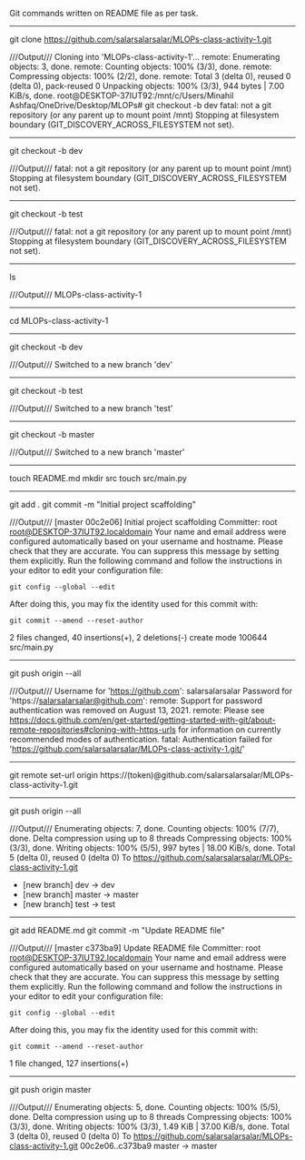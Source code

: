 Git commands written on README file as per task.
____________________________________________________________________________

git clone https://github.com/salarsalarsalar/MLOPs-class-activity-1.git 

///Output///
Cloning into 'MLOPs-class-activity-1'...
remote: Enumerating objects: 3, done.
remote: Counting objects: 100% (3/3), done.
remote: Compressing objects: 100% (2/2), done.
remote: Total 3 (delta 0), reused 0 (delta 0), pack-reused 0
Unpacking objects: 100% (3/3), 944 bytes | 7.00 KiB/s, done.
root@DESKTOP-37IUT92:/mnt/c/Users/Minahil Ashfaq/OneDrive/Desktop/MLOPs# git checkout -b dev
fatal: not a git repository (or any parent up to mount point /mnt)
Stopping at filesystem boundary (GIT_DISCOVERY_ACROSS_FILESYSTEM not set).

____________________________________________________________________________

git checkout -b dev

///Output///
fatal: not a git repository (or any parent up to mount point /mnt)
Stopping at filesystem boundary (GIT_DISCOVERY_ACROSS_FILESYSTEM not set).

____________________________________________________________________________

git checkout -b test

///Output///
fatal: not a git repository (or any parent up to mount point /mnt)
Stopping at filesystem boundary (GIT_DISCOVERY_ACROSS_FILESYSTEM not set).

____________________________________________________________________________

ls

///Output///
MLOPs-class-activity-1


____________________________________________________________________________

cd MLOPs-class-activity-1

____________________________________________________________________________

git checkout -b dev

///Output///
Switched to a new branch 'dev'

____________________________________________________________________________

git checkout -b test

///Output///
Switched to a new branch 'test'

____________________________________________________________________________

git checkout -b master

///Output///
Switched to a new branch 'master'

____________________________________________________________________________

touch README.md
mkdir src
touch src/main.py

____________________________________________________________________________

git add .
git commit -m "Initial project scaffolding"

///Output///
[master 00c2e06] Initial project scaffolding
 Committer: root <root@DESKTOP-37IUT92.localdomain>
Your name and email address were configured automatically based
on your username and hostname. Please check that they are accurate.
You can suppress this message by setting them explicitly. Run the
following command and follow the instructions in your editor to edit
your configuration file:

    git config --global --edit

After doing this, you may fix the identity used for this commit with:

    git commit --amend --reset-author

 2 files changed, 40 insertions(+), 2 deletions(-)
 create mode 100644 src/main.py

____________________________________________________________________________

git push origin --all

///Output///
Username for 'https://github.com': salarsalarsalar
Password for 'https://salarsalarsalar@github.com': 
remote: Support for password authentication was removed on August 13, 2021.
remote: Please see https://docs.github.com/en/get-started/getting-started-with-git/about-remote-repositories#cloning-with-https-urls for information on currently recommended modes of authentication.
fatal: Authentication failed for 'https://github.com/salarsalarsalar/MLOPs-class-activity-1.git/'

____________________________________________________________________________

git remote set-url origin https://(token)@github.com/salarsalarsalar/MLOPs-class-activity-1.git

____________________________________________________________________________

git push origin --all

///Output///
Enumerating objects: 7, done.
Counting objects: 100% (7/7), done.
Delta compression using up to 8 threads
Compressing objects: 100% (3/3), done.
Writing objects: 100% (5/5), 997 bytes | 18.00 KiB/s, done.
Total 5 (delta 0), reused 0 (delta 0)
To https://github.com/salarsalarsalar/MLOPs-class-activity-1.git
 * [new branch]      dev -> dev
 * [new branch]      master -> master
 * [new branch]      test -> test

____________________________________________________________________________

git add README.md
git commit -m "Update README file"

///Output///
[master c373ba9] Update README file
 Committer: root <root@DESKTOP-37IUT92.localdomain>
Your name and email address were configured automatically based
on your username and hostname. Please check that they are accurate.
You can suppress this message by setting them explicitly. Run the
following command and follow the instructions in your editor to edit
your configuration file:

    git config --global --edit

After doing this, you may fix the identity used for this commit with:

    git commit --amend --reset-author

 1 file changed, 127 insertions(+)

 ____________________________________________________________________________

git push origin master

///Output///
Enumerating objects: 5, done.
Counting objects: 100% (5/5), done.
Delta compression using up to 8 threads
Compressing objects: 100% (3/3), done.
Writing objects: 100% (3/3), 1.49 KiB | 37.00 KiB/s, done.
Total 3 (delta 0), reused 0 (delta 0)
To https://github.com/salarsalarsalar/MLOPs-class-activity-1.git
   00c2e06..c373ba9  master -> master